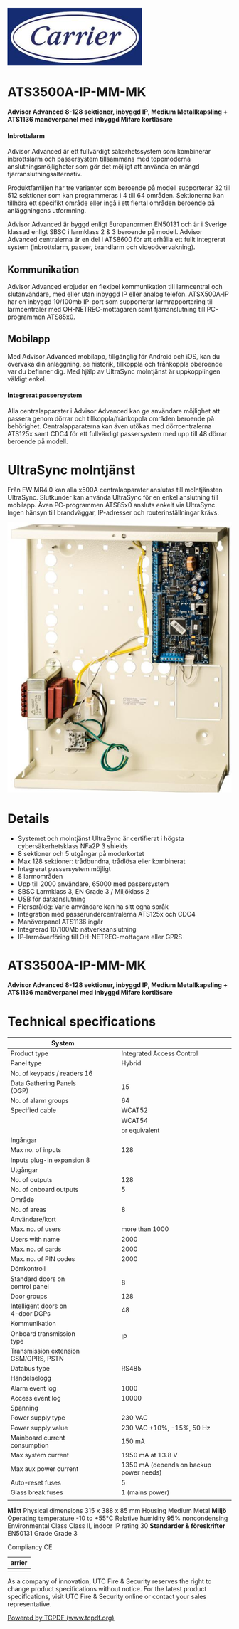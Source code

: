 ![](_page_0_Picture_1.jpeg)

# ATS3500A-IP-MM-MK

**Advisor Advanced 8-128 sektioner, inbyggd IP, Medium Metallkapsling + ATS1136 manöverpanel med inbyggd Mifare kortläsare**

#### **Inbrottslarm**

Advisor Advanced är ett fullvärdigt säkerhetssystem som kombinerar inbrottslarm och passersystem tillsammans med toppmoderna anslutningsmöjligheter som gör det möjligt att använda en mängd fjärranslutningsalternativ.

Produktfamiljen har tre varianter som beroende på modell supporterar 32 till 512 sektioner som kan programmeras i 4 till 64 områden. Sektionerna kan tillhöra ett specifikt område eller ingå i ett flertal områden beroende på anläggningens utformning.

Advisor Advanced är byggd enligt Europanormen EN50131 och är i Sverige klassad enligt SBSC i larmklass 2 & 3 beroende på modell. Advisor Advanced centralerna är en del i ATS8600 för att erhålla ett fullt integrerat system (inbrottslarm, passer, brandlarm och videoövervakning).

## **Kommunikation**

Advisor Advanced erbjuder en flexibel kommunikation till larmcentral och slutanvändare, med eller utan inbyggd IP eller analog telefon. ATSX500A-IP har en inbyggd 10/100mb IP-port som supporterar larmrapportering till larmcentraler med OH-NETREC-mottagaren samt fjärranslutning till PC-programmen ATS85x0.

## **Mobilapp**

Med Advisor Advanced mobilapp, tillgänglig för Android och iOS, kan du övervaka din anläggning, se historik, tillkoppla och frånkoppla oberoende var du befinner dig. Med hjälp av UltraSync molntjänst är uppkopplingen väldigt enkel.

#### **Integrerat passersystem**

Alla centralapparater i Advisor Advanced kan ge användare möjlighet att passera genom dörrar och tillkoppla/frånkoppla områden beroende på behörighet. Centralapparaterna kan även utökas med dörrcentralerna ATS125x samt CDC4 för ett fullvärdigt passersystem med upp till 48 dörrar beroende på modell.

# **UltraSync molntjänst**

Från FW MR4.0 kan alla x500A centralapparater anslutas till molntjänsten UltraSync. Slutkunder kan använda UltraSync för en enkel anslutning till mobilapp. Även PC-programmen ATS85x0 ansluts enkelt via UltraSync. Ingen hänsyn till brandväggar, IP-adresser och routerinställningar krävs.

![](_page_0_Picture_16.jpeg)

# **Details**

- Systemet och molntjänst UltraSync är certifierat i högsta cybersäkerhetsklass NFa2P 3 shields
- 8 sektioner och 5 utgångar på moderkortet
- Max 128 sektioner: trådbundna, trådlösa eller kombinerat
- Integrerat passersystem möjligt
- 8 larmområden
- Upp till 2000 användare, 65000 med passersystem
- SBSC Larmklass 3, EN Grade 3 / Miljöklass 2
- USB för dataanslutning
- Flerspråkig: Varje användare kan ha sitt egna språk
- Integration med passerundercentralerna ATS125x och CDC4
- Manöverpanel ATS1136 ingår
- Integrerad 10/100Mb nätverksanslutning
- IP-larmöverföring till OH-NETREC-mottagare eller GPRS

# ATS3500A-IP-MM-MK

**Advisor Advanced 8-128 sektioner, inbyggd IP, Medium Metallkapsling + ATS1136 manöverpanel med inbyggd Mifare kortläsare**

# **Technical specifications**

| System                                |                                         |
|---------------------------------------|-----------------------------------------|
| Product type                          | Integrated Access Control               |
| Panel type                            | Hybrid                                  |
| No. of keypads / readers 16           |                                         |
| Data Gathering Panels<br>(DGP)        | 15                                      |
| No. of alarm groups                   | 64                                      |
| Specified cable                       | WCAT52                                  |
|                                       | WCAT54                                  |
|                                       | or equivalent                           |
| Ingångar                              |                                         |
| Max no. of inputs                     | 128                                     |
| Inputs plug-in expansion 8            |                                         |
| Utgångar                              |                                         |
| No. of outputs                        | 128                                     |
| No. of onboard outputs                | 5                                       |
| Område                                |                                         |
| No. of areas                          | 8                                       |
| Användare/kort                        |                                         |
| Max. no. of users                     | more than 1000                          |
| Users with name                       | 2000                                    |
| Max. no. of cards                     | 2000                                    |
| Max. no. of PIN codes                 | 2000                                    |
| Dörrkontroll                          |                                         |
| Standard doors on<br>control panel    | 8                                       |
| Door groups                           | 128                                     |
| Intelligent doors on<br>4-door DGPs   | 48                                      |
| Kommunikation                         |                                         |
| Onboard transmission<br>type          | IP                                      |
| Transmission extension GSM/GPRS, PSTN |                                         |
| Databus type                          | RS485                                   |
| Händelselogg                          |                                         |
| Alarm event log                       | 1000                                    |
| Access event log                      | 10000                                   |
| Spänning                              |                                         |
| Power supply type                     | 230 VAC                                 |
| Power supply value                    | 230 VAC +10%, -15%, 50 Hz               |
| Mainboard current<br>consumption      | 150 mA                                  |
| Max system current                    | 1950 mA at 13.8 V                       |
| Max aux power current                 | 1350 mA (depends on backup power needs) |
| Auto-reset fuses                      | 5                                       |
| Glass break fuses                     | 1 (mains power)                         |
|                                       |                                         |

**Mått** Physical dimensions 315 x 388 x 85 mm Housing Medium Metal **Miljö** Operating temperature -10 to +55°C Relative humidity 95% noncondensing Environmental Class Class II, indoor IP rating 30 **Standarder & föreskrifter** EN50131 Grade Grade 3

Compliancy CE

| arrier |
|--------|
|        |

As a company of innovation, UTC Fire & Security reserves the right to change product specifications without notice. For the latest product specifications, visit UTC Fire & Security online or contact your sales representative.

[Powered by TCPDF (www.tcpdf.org)](http://www.tcpdf.org)